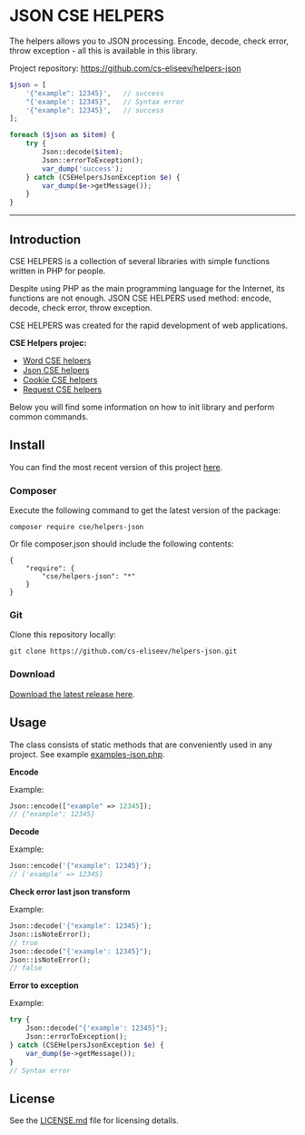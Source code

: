 JSON CSE HELPERS
=======

The helpers allows you to JSON processing. Encode, decode, check error, throw exception - all this is available in this library.

Project repository: https://github.com/cs-eliseev/helpers-json

```php
$json = [
    '{"example": 12345}',   // success
    "{'example': 12345}",   // Syntax error
    '{"example": 12345}',   // success
];

foreach ($json as $item) {
    try {
        Json::decode($item);
        Json::errorToException();
        var_dump('success');
    } catch (CSEHelpersJsonException $e) {
        var_dump($e->getMessage());
    }
}
```

***

## Introduction

CSE HELPERS is a collection of several libraries with simple functions written in PHP for people.

Despite using PHP as the main programming language for the Internet, its functions are not enough. JSON CSE HELPERS used method: encode, decode, check error, throw exception.

CSE HELPERS was created for the rapid development of web applications.

**CSE Helpers projec:**
* [Word CSE helpers](https://github.com/cs-eliseev/helpers-word)
* [Json CSE helpers](https://github.com/cs-eliseev/helpers-json)
* [Cookie CSE helpers](https://github.com/cs-eliseev/helpers-cookie)
* [Request CSE helpers](https://github.com/cs-eliseev/helpers-request)

Below you will find some information on how to init library and perform common commands.

## Install

You can find the most recent version of this project [here](https://github.com/cs-eliseev/helpers-json).

### Composer

Execute the following command to get the latest version of the package:
```
composer require cse/helpers-json
```

Or file composer.json should include the following contents:
```
{
    "require": {
        "cse/helpers-json": "*"
    }
}
```

### Git

Clone this repository locally:
```
git clone https://github.com/cs-eliseev/helpers-json.git
```

### Download

[Download the latest release here](https://github.com/cs-eliseev/helpers-json/archive/master.zip).

## Usage

The class consists of static methods that are conveniently used in any project. See example [examples-json.php](https://github.com/cs-eliseev/helpers-json/blob/master/examples/examples-json.php).

**Encode**

Example:
```php
Json::encode(["example" => 12345]);
// {"example": 12345}
```

**Decode**

Example:
```php
Json::encode('{"example": 12345}');
// ['example' => 12345]
```

**Check error last json transform**

Example:
```php
Json::decode('{"example": 12345}');
Json::isNoteError();
// true
Json::decode("{'example': 12345}");
Json::isNoteError();
// false
```

**Error to exception**

Example:
```php
try {
    Json::decode("{'example': 12345}");
    Json::errorToException();
} catch (CSEHelpersJsonException $e) {
    var_dump($e->getMessage());
}
// Syntax error
```


## License

See the [LICENSE.md](https://github.com/cs-eliseev/helpers-json/blob/master/LICENSE.md) file for licensing details.